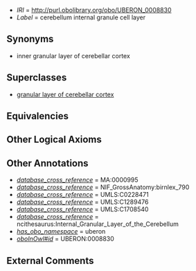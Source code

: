  * *IRI* = http://purl.obolibrary.org/obo/UBERON_0008830
 * *Label* = cerebellum internal granule cell layer

## Synonyms

 * inner granular layer of cerebellar cortex

## Superclasses

 * [granular layer of cerebellar cortex](../../UBERON/56/UBERON_0002956.md)

## Equivalencies


## Other Logical Axioms


## Other Annotations

 * *[database_cross_reference](../../ef/oboInOwl#hasDbXref.md)* = MA:0000995
 * *[database_cross_reference](../../ef/oboInOwl#hasDbXref.md)* = NIF_GrossAnatomy:birnlex_790
 * *[database_cross_reference](../../ef/oboInOwl#hasDbXref.md)* = UMLS:C0228471
 * *[database_cross_reference](../../ef/oboInOwl#hasDbXref.md)* = UMLS:C1289476
 * *[database_cross_reference](../../ef/oboInOwl#hasDbXref.md)* = UMLS:C1708540
 * *[database_cross_reference](../../ef/oboInOwl#hasDbXref.md)* = ncithesaurus:Internal_Granular_Layer_of_the_Cerebellum
 * *[has_obo_namespace](../../ce/oboInOwl#hasOBONamespace.md)* = uberon
 * *[oboInOwl#id](../../id/oboInOwl#id.md)* = UBERON:0008830

## External Comments

